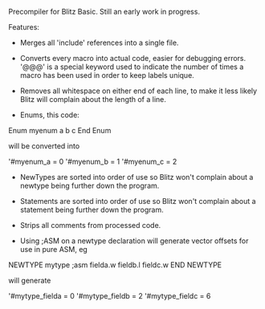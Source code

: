 Precompiler for Blitz Basic. Still an early work in progress.

Features:
- Merges all 'include' references into a single file.

- Converts every macro into actual code, easier for debugging errors. '@@@' is a special keyword used to indicate the number of times a macro has been used in order to keep labels unique.

- Removes all whitespace on either end of each line, to make it less likely Blitz will complain about the length of a line.

- Enums, this code:

Enum myenum
a
b
c
End Enum

will be converted into

'#myenum_a = 0
'#myenum_b = 1
'#myenum_c = 2

- NewTypes are sorted into order of use so Blitz won't complain about a newtype being further down the program.

- Statements are sorted into order of use so Blitz won't complain about a statement being further down the program.

- Strips all comments from processed code.

- Using ;ASM on a newtype declaration will generate vector offsets for use in pure ASM, eg

NEWTYPE mytype ;asm
	fielda.w
	fieldb.l
	fieldc.w
END NEWTYPE

will generate

'#mytype_fielda = 0
'#mytype_fieldb = 2
'#mytype_fieldc = 6
